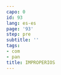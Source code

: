 ```yaml
---
capo: 0
id: 93
lang: es-es
page: '93'
step: pre
subtitle: ''
tags:
- com
- pan
title: IMPROPERIOS
---
```

